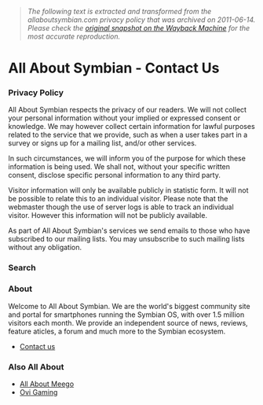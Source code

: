 > *The following text is extracted and transformed from the allaboutsymbian.com privacy policy that was archived on 2011-06-14. Please check the [original snapshot on the Wayback Machine](https://web.archive.org/web/20110614022102id_/http%3A//www.allaboutsymbian.com/site/privacy.php) for the most accurate reproduction.*

# All About Symbian - Contact Us

### Privacy Policy

All About Symbian respects the privacy of our readers. We will not collect your personal information without your implied or expressed consent or knowledge. We may however collect certain information for lawful purposes related to the service that we provide, such as when a user takes part in a survey or signs up for a mailing list, and/or other services.

In such circumstances, we will inform you of the purpose for which these information is being used. We shall not, without your specific written consent, disclose specific personal information to any third party.

Visitor information will only be available publicly in statistic form. It will not be possible to relate this to an individual visitor. Please note that the webmaster though the use of server logs is able to track an individual visitor. However this information will not be publicly available.

As part of All About Symbian's services we send emails to those who have subscribed to our mailing lists. You may unsubscribe to such mailing lists without any obligation.

### Search

### About

Welcome to All About Symbian. We are the world's biggest community site and portal for smartphones running the Symbian OS, with over 1.5 million visitors each month. We provide an independent source of news, reviews, feature aticles, a forum and much more to the Symbian ecosystem. 

  * [Contact us](http://www.allaboutsymbian.com/site/contact.php)



### Also All About

  * [All About Meego](http://www.allaboutmeego.com/)
  * [Ovi Gaming](http://www.ovigaming.com/)


